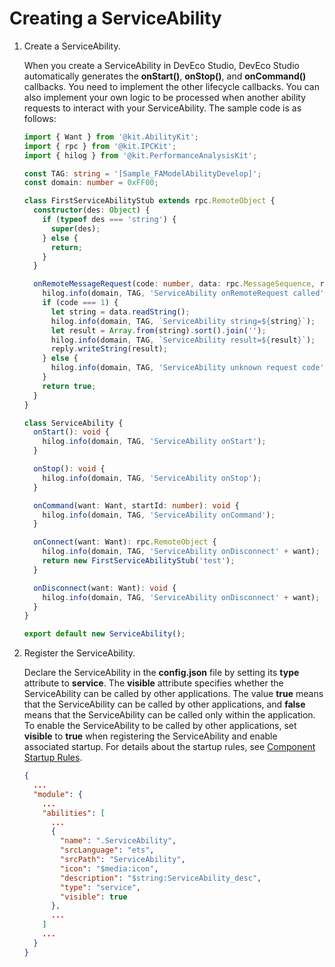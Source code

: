 # Creating a ServiceAbility


1. Create a ServiceAbility.

    When you create a ServiceAbility in DevEco Studio, DevEco Studio automatically generates the **onStart()**, **onStop()**, and **onCommand()** callbacks. You need to implement the other lifecycle callbacks. You can also implement your own logic to be processed when another ability requests to interact with your ServiceAbility. The sample code is as follows:

    ```ts
    import { Want } from '@kit.AbilityKit';
    import { rpc } from '@kit.IPCKit';
    import { hilog } from '@kit.PerformanceAnalysisKit';

    const TAG: string = '[Sample_FAModelAbilityDevelop]';
    const domain: number = 0xFF00;

    class FirstServiceAbilityStub extends rpc.RemoteObject {
      constructor(des: Object) {
        if (typeof des === 'string') {
          super(des);
        } else {
          return;
        }
      }

      onRemoteMessageRequest(code: number, data: rpc.MessageSequence, reply: rpc.MessageSequence, option: rpc.MessageOption): boolean {
        hilog.info(domain, TAG, 'ServiceAbility onRemoteRequest called');
        if (code === 1) {
          let string = data.readString();
          hilog.info(domain, TAG, `ServiceAbility string=${string}`);
          let result = Array.from(string).sort().join('');
          hilog.info(domain, TAG, `ServiceAbility result=${result}`);
          reply.writeString(result);
        } else {
          hilog.info(domain, TAG, 'ServiceAbility unknown request code');
        }
        return true;
      }
    }

    class ServiceAbility {
      onStart(): void {
        hilog.info(domain, TAG, 'ServiceAbility onStart');
      }

      onStop(): void {
        hilog.info(domain, TAG, 'ServiceAbility onStop');
      }

      onCommand(want: Want, startId: number): void {
        hilog.info(domain, TAG, 'ServiceAbility onCommand');
      }

      onConnect(want: Want): rpc.RemoteObject {
        hilog.info(domain, TAG, 'ServiceAbility onDisconnect' + want);
        return new FirstServiceAbilityStub('test');
      }

      onDisconnect(want: Want): void {
        hilog.info(domain, TAG, 'ServiceAbility onDisconnect' + want);
      }
    }

    export default new ServiceAbility();
    ```

2. Register the ServiceAbility.
   
    Declare the ServiceAbility in the **config.json** file by setting its **type** attribute to **service**. The **visible** attribute specifies whether the ServiceAbility can be called by other applications. The value **true** means that the ServiceAbility can be called by other applications, and **false** means that the ServiceAbility can be called only within the application. To enable the ServiceAbility to be called by other applications, set **visible** to **true** when registering the ServiceAbility and enable associated startup. For details about the startup rules, see [Component Startup Rules](component-startup-rules.md).
    
    ```json
    {
      ...
      "module": {
        ...
        "abilities": [
          ...
          {
            "name": ".ServiceAbility",
            "srcLanguage": "ets",
            "srcPath": "ServiceAbility",
            "icon": "$media:icon",
            "description": "$string:ServiceAbility_desc",
            "type": "service",
            "visible": true
          },
          ...
        ]
        ...
      }
    }
    ```
